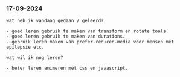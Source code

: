   <h3>17-09-2024</h3>
    <p>
    
    wat heb ik vandaag gedaan / geleerd?
    
    - goed leren gebruik te maken van transform en rotate tools.
    - goed leren gebruik te maken van durations.
    - gebruik leren maken van prefer-reduced-media voor mensen met epilepsie etc.
    
    wat wil ik nog leren?
    
    - beter leren animeren met css en javascript.
    